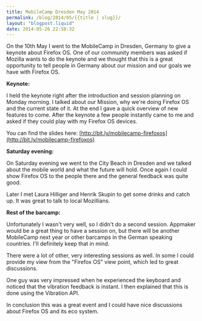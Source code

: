 ```yaml
---
title: MobileCamp Dresden May 2014
permalink: /blog/2014/05/{{title | slug}}/
layout: "blogpost.liquid"
date: 2014-05-26 22:58:32
---
```


On the 10th May I went to the MobileCamp in Dresden, Germany to give a keynote about Firefox OS. One of our community members was asked if Mozilla wants to do the keynote and we thought that this is a great opportunity to tell people in Germany about our mission and our goals we have with Firefox OS.

**Keynote:**

I held the keynote right after the introduction and session planning on Monday morning. I talked about our Mission, why we're doing Firefox OS and the current state of it. At the end I gave a quick overview of new features to come. After the keynote a few people instantly came to me and asked if they could play with my Firefox OS devices.

You can find the slides here: [http://bit.ly/mobilecamp-firefoxos](http://bit.ly/mobilecamp-firefoxos)

**Saturday evening:**

On Saturday evening we went to the City Beach in Dresden and we talked about the mobile world and what the future will hold. Once again I could show Firefox OS to the people there and the general feedback was quite good.

Later I met Laura Hilliger and Henrik Skupin to get some drinks and catch up. It was great to talk to local Mozillians.

**Rest of the barcamp:**

Unfortunately I wasn't very well, so I didn't do a second session. Appmaker would be a great thing to have a session on, but there will be another MobileCamp next year or other barcamps in the German speaking countries. I'll definitely keep that in mind.

There were a lot of other, very interesting sessions as well. In some I could provide my view from the "Firefox OS" view point, which led to great discussions.

One guy was very impressed when he experienced the keyboard and noticed that the vibration feedback is instant. I then explained that this is done using the Vibration API.

In conclusion this was a great event and I could have nice discussions about Firefox OS and its eco system.
